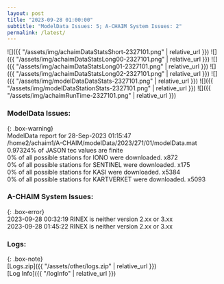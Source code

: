 ```yaml
---
layout: post
title: "2023-09-28 01:00:00"
subtitle: "ModelData Issues: 5; A-CHAIM System Issues: 2"
permalink: /latest/
---
```


![]({{ "/assets/img/achaimDataStatsShort-2327101.png" | relative_url }})
![]({{ "/assets/img/achaimDataStatsLong00-2327101.png" | relative_url }})
![]({{ "/assets/img/achaimDataStatsLong01-2327101.png" | relative_url }})
![]({{ "/assets/img/achaimDataStatsLong02-2327101.png" | relative_url }})
![]({{ "/assets/img/modelDataDataStats-2327101.png" | relative_url }})
![]({{ "/assets/img/modelDataStationStats-2327101.png" | relative_url }})
![]({{ "/assets/img/achaimRunTime-2327101.png" | relative_url }})


### ModelData Issues:  
  
{: .box-warning}  
 ModelData report for 28-Sep-2023 01:15:47   
 /home2/achaim1/A-CHAIM/modelData/2023/271/01/modelData.mat   
 0.97324% of JASON tec values are finite   
 0% of all possible stations for IONO were downloaded. x872   
 0% of all possible stations for SENTINEL were downloaded. x175   
 0% of all possible stations for KASI were downloaded. x5384   
 0% of all possible stations for KARTVERKET were downloaded. x5093   
  
### A-CHAIM System Issues:  
  
{: .box-error}  
2023-09-28 00:32:19 RINEX is neither version 2.xx or 3.xx  
2023-09-28 01:45:22 RINEX is neither version 2.xx or 3.xx  

### Logs:  
  
{: .box-note}  
[Logs.zip]({{ "/assets/other/logs.zip" | relative_url }})  
[Log Info]({{ "/logInfo" | relative_url }})  
